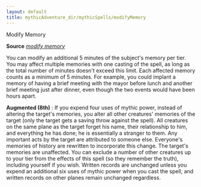 ```yaml
---
layout: default
title: mythicAdventure_dir/mythicSpells/modifyMemory
---
```

Modify Memory

**Source** [_modify memory_](spell_dir/modifyMemory#_modify-memory)

You can modify an additional 5 minutes of the subject's memory per tier. You may affect multiple memories with one casting of the spell, as long as the total number of minutes doesn't exceed this limit. Each affected memory counts as a minimum of 5 minutes. For example, you could implant a memory of having a brief meeting with the mayor before lunch and another brief meeting just after dinner, even though the two events would have been hours apart.

**Augmented (8th)** : If you expend four uses of mythic power, instead of altering the target's memories, you alter all other creatures' memories of the target (only the target gets a saving throw against the spell). All creatures on the same plane as the target forget his name, their relationship to him, and everything he has done; he is essentially a stranger to them. Any important acts by the target are attributed to someone else. Everyone's memories of history are rewritten to incorporate this change. The target's memories are unaffected. You can exclude a number of other creatures up to your tier from the effects of this spell (so they remember the truth), including yourself if you wish. Written records are unchanged unless you expend an additional six uses of mythic power when you cast the spell, and written records on other planes remain unchanged regardless.

